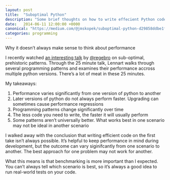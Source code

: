 ```yaml
---
layout: post
title:  "Suboptimal Python"
description: "Some brief thoughts on how to write effecient Python code. Don’t optimize too early and benchmark, benchmark, benchmark"
date:   2014-06-11 12:00:00 +0000
canonical: "https://medium.com/@jmskopek/suboptimal-python-d29858ddbe1f"
categories: programming
---
```


Why it doesn’t always make sense to think about performance

I recently watched [an interesting talk](https://www.youtube.com/watch?v=50OIO9ONmks) by [@regebro](http://twitter.com/regebro) on sub-optimal, prehistoric patterns. Through the 25 minute talk, Lennart walks through several programming patterns and examines their performance accross multiple python versions. There’s a lot of meat in these 25 minutes.

My takeaways:

1. Performance varies significantly from one version of python to another
2. Later versions of python do not always perform faster. Upgrading can sometimes cause performance regressions
3. Programming patterns change significantly over time
4. The less code you need to write, the faster it will usually perform
5. Some patterns aren’t universally better. What works best in one scenario may not be ideal in another scenario

I walked away with the conclusion that writing efficient code on the first take isn’t always possible. It’s helpful to keep performance in mind during development, but the outcome can vary siginifcantly from one scenario to another. The best approach for one problem may not work for another.

What this means is that benchmarking is more important than I expected. You can’t always tell which scenario is best, so it’s always a good idea to run real-world tests on your code.
